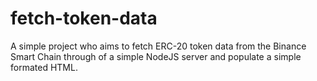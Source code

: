 # fetch-token-data
A simple project who aims to fetch ERC-20 token data from the Binance Smart Chain through of a simple NodeJS server and populate a simple formated HTML.
